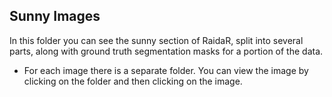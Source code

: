 ## Sunny Images
In this folder you can see the sunny section of RaidaR, split into several parts, along with ground truth segmentation masks for a portion of the data.
- For each image there is a separate folder. You can view the image by clicking on the folder and then clicking on the image.